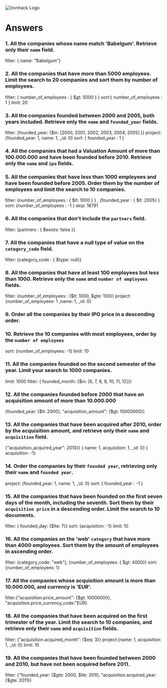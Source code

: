 ![Ironhack Logo](https://i.imgur.com/1QgrNNw.png)

# Answers

### 1. All the companies whose name match 'Babelgum'. Retrieve only their `name` field.
filter: { name: "Babelgum"}
<!-- Your Code Goes Here -->

### 2. All the companies that have more than 5000 employees. Limit the search to 20 companies and sort them by **number of employees**.
filter: { number_of_employees : { $gt: 5000 } }
sort:{ number_of_employees : 1 } 
limit: 20 

<!-- Your Code Goes Here -->

### 3. All the companies founded between 2000 and 2005, both years included. Retrieve only the `name` and `founded_year` fields.
filter: {founded_year: {$in: [2000, 2001, 2002, 2003, 2004, 2005] }}
project: {founded_year: 1, name: 1,  _id: 0}
sort: { founded_year : 1 }

<!-- Your Code Goes Here -->

### 4. All the companies that had a Valuation Amount of more than 100.000.000 and have been founded before 2010. Retrieve only the `name` and `ipo` fields.

<!-- Your Code Goes Here -->

### 5. All the companies that have less than 1000 employees and have been founded before 2005. Order them by the number of employees and limit the search to 10 companies.
filter: {number_of_employees : { $lt: 1000 } } , {founded_year : { $lt: 2005} }
sort: {number_of_employees : -1 }    skip: 18791
<!-- Your Code Goes Here -->

### 6. All the companies that don't include the `partners` field.
filter: {partners : { $exists: false }}

<!-- Your Code Goes Here -->

### 7. All the companies that have a null type of value on the `category_code` field.
filter: {category_code : { $type: null}}

<!-- Your Code Goes Here -->

### 8. All the companies that have at least 100 employees but less than 1000. Retrieve only the `name` and `number of employees` fields.
filter: {number_of_employees : {$lt: 1000, $gte: 100}}
project: {number_of_employees: 1 ,name: 1, _id: 0}

<!-- Your Code Goes Here -->

### 9. Order all the companies by their IPO price in a descending order.

<!-- Your Code Goes Here -->

### 10. Retrieve the 10 companies with most employees, order by the `number of employees`
sort: {number_of_employees: -1}
limit: 10
<!-- Your Code Goes Here -->

### 11. All the companies founded on the second semester of the year. Limit your search to 1000 companies.
limit: 1000
filter: { founded_month: {$in: [6, 7, 8, 9, 10, 11, 12]}}

<!-- Your Code Goes Here -->

### 12. All the companies founded before 2000 that have an acquisition amount of more than 10.000.000
{founded_year: {$lt: 2000}, "acquisition_amount": {$gt: 10000000}}
<!-- Your Code Goes Here -->

### 13. All the companies that have been acquired after 2010, order by the acquisition amount, and retrieve only their `name` and `acquisition` field.
{"acquisition_acquired_year": 2010}}
{ name: 1, acquisition: 1, _id: 0}
{ acquisition: -1}

<!-- Your Code Goes Here -->

### 14. Order the companies by their `founded year`, retrieving only their `name` and `founded year`.
project: {founded_year: 1, name: 1,  _id: 0}
sort: { founded_year : -1 }

<!-- Your Code Goes Here -->

### 15. All the companies that have been founded on the first seven days of the month, including the seventh. Sort them by their `acquisition price` in a descending order. Limit the search to 10 documents.
filter: { founded_day: {$lte: 7}}
sort: {acquisition: -1}
limit: 10
<!-- Your Code Goes Here -->

### 16. All the companies on the 'web' `category` that have more than 4000 employees. Sort them by the amount of employees in ascending order.
filter: {category_code: "web"}, {number_of_employees: { $gt: 4000}}
sort: {number_of_employees: 1}

<!-- Your Code Goes Here -->

### 17. All the companies whose acquisition amount is more than 10.000.000, and currency is 'EUR'.
filter:{"acquisition.price_amount": {$gt: 10000000}, "acquisition.price_currency_code:"EUR}
<!-- Your Code Goes Here -->

### 18. All the companies that have been acquired on the first trimester of the year. Limit the search to 10 companies, and retrieve only their `name` and `acquisition` fields.
filter: {"acquisition.acquired_month": {$eq: 3}}
project:{name: 1, acquisition: 1, _id: 0}
limit: 10

<!-- Your Code Goes Here -->

### 19. All the companies that have been founded between 2000 and 2010, but have not been acquired before 2011.
filter: {"founded_year: {$gte: 2000, $lte: 2010, "acquisition.acquired_year: {$gte: 2011}}
<!-- Your Code Goes Here -->
